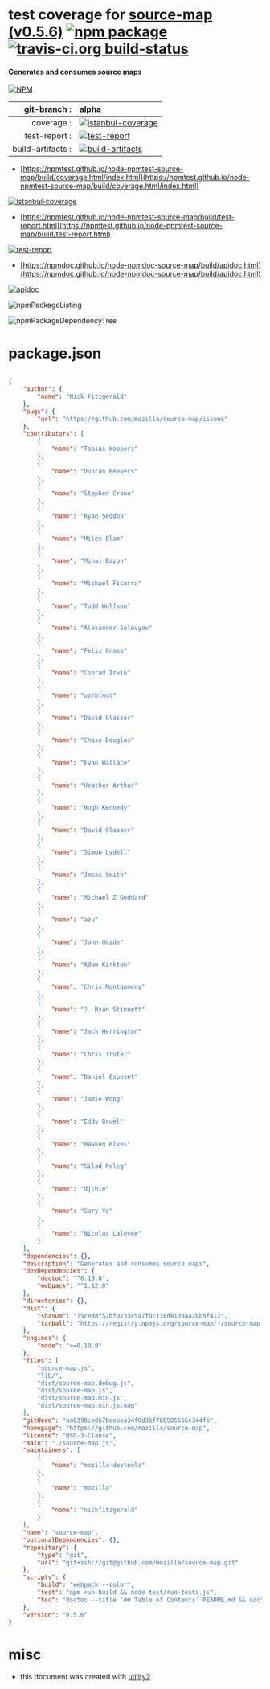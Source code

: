# test coverage for  [source-map (v0.5.6)](https://github.com/mozilla/source-map)  [![npm package](https://img.shields.io/npm/v/npmtest-source-map.svg?style=flat-square)](https://www.npmjs.org/package/npmtest-source-map) [![travis-ci.org build-status](https://api.travis-ci.org/npmtest/node-npmtest-source-map.svg)](https://travis-ci.org/npmtest/node-npmtest-source-map)
#### Generates and consumes source maps

[![NPM](https://nodei.co/npm/source-map.png?downloads=true&downloadRank=true&stars=true)](https://www.npmjs.com/package/source-map)

| git-branch : | [alpha](https://github.com/npmtest/node-npmtest-source-map/tree/alpha)|
|--:|:--|
| coverage : | [![istanbul-coverage](https://npmtest.github.io/node-npmtest-source-map/build/coverage.badge.svg)](https://npmtest.github.io/node-npmtest-source-map/build/coverage.html/index.html)|
| test-report : | [![test-report](https://npmtest.github.io/node-npmtest-source-map/build/test-report.badge.svg)](https://npmtest.github.io/node-npmtest-source-map/build/test-report.html)|
| build-artifacts : | [![build-artifacts](https://npmtest.github.io/node-npmtest-source-map/glyphicons_144_folder_open.png)](https://github.com/npmtest/node-npmtest-source-map/tree/gh-pages/build)|

- [https://npmtest.github.io/node-npmtest-source-map/build/coverage.html/index.html](https://npmtest.github.io/node-npmtest-source-map/build/coverage.html/index.html)

[![istanbul-coverage](https://npmtest.github.io/node-npmtest-source-map/build/screenCapture.buildCi.browser.%252Ftmp%252Fbuild%252Fcoverage.lib.html.png)](https://npmtest.github.io/node-npmtest-source-map/build/coverage.html/index.html)

- [https://npmtest.github.io/node-npmtest-source-map/build/test-report.html](https://npmtest.github.io/node-npmtest-source-map/build/test-report.html)

[![test-report](https://npmtest.github.io/node-npmtest-source-map/build/screenCapture.buildCi.browser.%252Ftmp%252Fbuild%252Ftest-report.html.png)](https://npmtest.github.io/node-npmtest-source-map/build/test-report.html)

- [https://npmdoc.github.io/node-npmdoc-source-map/build/apidoc.html](https://npmdoc.github.io/node-npmdoc-source-map/build/apidoc.html)

[![apidoc](https://npmdoc.github.io/node-npmdoc-source-map/build/screenCapture.buildCi.browser.%252Ftmp%252Fbuild%252Fapidoc.html.png)](https://npmdoc.github.io/node-npmdoc-source-map/build/apidoc.html)

![npmPackageListing](https://npmtest.github.io/node-npmtest-source-map/build/screenCapture.npmPackageListing.svg)

![npmPackageDependencyTree](https://npmtest.github.io/node-npmtest-source-map/build/screenCapture.npmPackageDependencyTree.svg)



# package.json

```json

{
    "author": {
        "name": "Nick Fitzgerald"
    },
    "bugs": {
        "url": "https://github.com/mozilla/source-map/issues"
    },
    "contributors": [
        {
            "name": "Tobias Koppers"
        },
        {
            "name": "Duncan Beevers"
        },
        {
            "name": "Stephen Crane"
        },
        {
            "name": "Ryan Seddon"
        },
        {
            "name": "Miles Elam"
        },
        {
            "name": "Mihai Bazon"
        },
        {
            "name": "Michael Ficarra"
        },
        {
            "name": "Todd Wolfson"
        },
        {
            "name": "Alexander Solovyov"
        },
        {
            "name": "Felix Gnass"
        },
        {
            "name": "Conrad Irwin"
        },
        {
            "name": "usrbincc"
        },
        {
            "name": "David Glasser"
        },
        {
            "name": "Chase Douglas"
        },
        {
            "name": "Evan Wallace"
        },
        {
            "name": "Heather Arthur"
        },
        {
            "name": "Hugh Kennedy"
        },
        {
            "name": "David Glasser"
        },
        {
            "name": "Simon Lydell"
        },
        {
            "name": "Jmeas Smith"
        },
        {
            "name": "Michael Z Goddard"
        },
        {
            "name": "azu"
        },
        {
            "name": "John Gozde"
        },
        {
            "name": "Adam Kirkton"
        },
        {
            "name": "Chris Montgomery"
        },
        {
            "name": "J. Ryan Stinnett"
        },
        {
            "name": "Jack Herrington"
        },
        {
            "name": "Chris Truter"
        },
        {
            "name": "Daniel Espeset"
        },
        {
            "name": "Jamie Wong"
        },
        {
            "name": "Eddy Bruël"
        },
        {
            "name": "Hawken Rives"
        },
        {
            "name": "Gilad Peleg"
        },
        {
            "name": "djchie"
        },
        {
            "name": "Gary Ye"
        },
        {
            "name": "Nicolas Lalevée"
        }
    ],
    "dependencies": {},
    "description": "Generates and consumes source maps",
    "devDependencies": {
        "doctoc": "^0.15.0",
        "webpack": "^1.12.0"
    },
    "directories": {},
    "dist": {
        "shasum": "75ce38f52bf0733c5a7f0c118d81334a2bb5f412",
        "tarball": "https://registry.npmjs.org/source-map/-/source-map-0.5.6.tgz"
    },
    "engines": {
        "node": ">=0.10.0"
    },
    "files": [
        "source-map.js",
        "lib/",
        "dist/source-map.debug.js",
        "dist/source-map.js",
        "dist/source-map.min.js",
        "dist/source-map.min.js.map"
    ],
    "gitHead": "aa0398ced67beebea34f0d36f766505656c344f6",
    "homepage": "https://github.com/mozilla/source-map",
    "license": "BSD-3-Clause",
    "main": "./source-map.js",
    "maintainers": [
        {
            "name": "mozilla-devtools"
        },
        {
            "name": "mozilla"
        },
        {
            "name": "nickfitzgerald"
        }
    ],
    "name": "source-map",
    "optionalDependencies": {},
    "repository": {
        "type": "git",
        "url": "git+ssh://git@github.com/mozilla/source-map.git"
    },
    "scripts": {
        "build": "webpack --color",
        "test": "npm run build && node test/run-tests.js",
        "toc": "doctoc --title '## Table of Contents' README.md && doctoc --title '## Table of Contents' CONTRIBUTING.md"
    },
    "version": "0.5.6"
}
```



# misc
- this document was created with [utility2](https://github.com/kaizhu256/node-utility2)

